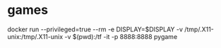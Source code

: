 # games

docker run --privileged=true --rm -e DISPLAY=$DISPLAY -v /tmp/.X11-unix:/tmp/.X11-unix -v $(pwd):/tf -it -p 8888:8888 pygame  
